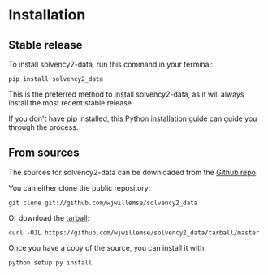 # Installation

## Stable release

To install solvency2-data, run this command in your terminal:

``` console
pip install solvency2_data
```

This is the preferred method to install solvency2-data, as it will
always install the most recent stable release.

If you don't have [pip](https://pip.pypa.io) installed, this [Python
installation
guide](http://docs.python-guide.org/en/latest/starting/installation/)
can guide you through the process.

## From sources

The sources for solvency2-data can be downloaded from the [Github
repo](https://github.com/wjwillemse/solvency2_data).

You can either clone the public repository:

``` console
git clone git://github.com/wjwillemse/solvency2_data
```

Or download the
[tarball](https://github.com/wjwillemse/solvency2_data/tarball/master):

``` console
curl -OJL https://github.com/wjwillemse/solvency2_data/tarball/master
```

Once you have a copy of the source, you can install it with:

``` console
python setup.py install
```
